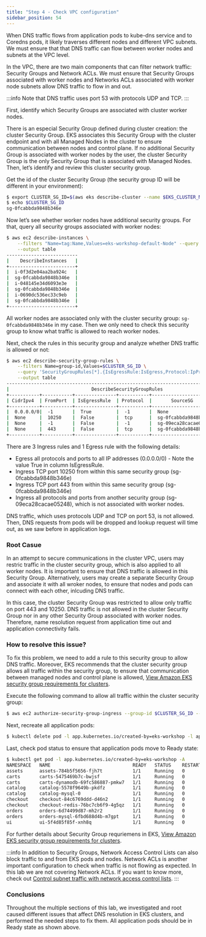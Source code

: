 ```yaml
---
title: "Step 4 - Check VPC configuration"
sidebar_position: 54
---
```


When DNS traffic flows from application pods to kube-dns service and to Coredns pods, it likely traverses different nodes and different VPC subnets. We must ensure that that DNS traffic can flow between worker nodes and subnets at the VPC level.

In the VPC, there are two main components that can filter network traffic: Security Groups and Network ACLs.
We must ensure that Security Groups associated with worker nodes and Networks ACLs associated with worker node subnets allow DNS traffic to flow in and out.

:::info
Note that DNS traffic uses port 53 with protocols UDP and TCP.
:::

First, identify which Security Groups are associated with cluster worker nodes.

There is an especial Security Group defined during cluster creation: the cluster Security Group. EKS associates this Security Group with the cluster endpoint and with all Managed Nodes in the cluster to ensure communication between nodes and control plane. If no additional Security Group is associated with worker nodes by the user, the cluster Security Group is the only Security Group that is associated with Managed Nodes. Then, let’s identify and review this cluster security group.

Get the id of the cluster Security Group (the security group ID will be different in your environment):

```bash timeout=30
$ export CLUSTER_SG_ID=$(aws eks describe-cluster --name $EKS_CLUSTER_NAME --region $AWS_REGION --query "cluster.resourcesVpcConfig.clusterSecurityGroupId" --output text)
$ echo $CLUSTER_SG_ID
sg-0fcabbda9848b346e
```

Now let’s see whether worker nodes have additional security groups. For that, query all security groups associated with worker nodes:

```bash timeout=30
$ aws ec2 describe-instances \
    --filters "Name=tag:Name,Values=eks-workshop-default-Node" --query 'Reservations[*].Instances[*].[InstanceId,SecurityGroups[*].GroupId]' \
    --output table
--------------------------
|    DescribeInstances   |
+------------------------+
|  i-0f3d2e04aa2ba924c   |
|  sg-0fcabbda9848b346e  |
|  i-048145e34d6093e3e   |
|  sg-0fcabbda9848b346e  |
|  i-0690dc536ec33c9eb   |
|  sg-0fcabbda9848b346e  |
+------------------------+
```

All worker nodes are associated only with the cluster security group: `sg-0fcabbda9848b346e` in my case. Then we only need to check this security group to know what traffic is allowed to reach worker nodes.

Next, check the rules in this security group and analyze whether DNS traffic is allowed or not:

```bash timeout=30
$ aws ec2 describe-security-group-rules \
    --filters Name=group-id,Values=$CLUSTER_SG_ID \
    --query 'SecurityGroupRules[*].{IsEgressRule:IsEgress,Protocol:IpProtocol,FromPort:FromPort,ToPort:ToPort,CidrIpv4:CidrIpv4,SourceSG:ReferencedGroupInfo.GroupId}' \
    --output table
-----------------------------------------------------------------------------------------
|                              DescribeSecurityGroupRules                               |
+-----------+-----------+---------------+-----------+------------------------+----------+
| CidrIpv4  | FromPort  | IsEgressRule  | Protocol  |       SourceSG         | ToPort   |
+-----------+-----------+---------------+-----------+------------------------+----------+
|  0.0.0.0/0|  -1       |  True         |  -1       |  None                  |  -1      |
|  None     |  10250    |  False        |  tcp      |  sg-0fcabbda9848b346e  |  10250   |
|  None     |  -1       |  False        |  -1       |  sg-09eca28cacae05248  |  -1      |
|  None     |  443      |  False        |  tcp      |  sg-0fcabbda9848b346e  |  443     |
+-----------+-----------+---------------+-----------+------------------------+----------+
```

There are 3 Ingress rules and 1 Egress rule with the following details:

- Egress all protocols and ports to all IP addresses (0.0.0.0/0) - Note the value True in column IsEgressRule.
- Ingress TCP port 10250 from within this same security group (sg-0fcabbda9848b346e)
- Ingress TCP port 443 from within this same security group (sg-0fcabbda9848b346e)
- Ingress all protocols and ports from another security group (sg-09eca28cacae05248), which is not associated with worker nodes.

DNS traffic, which uses protocols UDP and TCP on port 53, is not allowed. Then, DNS requests from pods will be dropped and lookup request will time out, as we saw before in application logs.

### Root Casue

In an attempt to secure communications in the cluster VPC, users may restric traffic in the cluster security group, which is also applied to all worker nodes. It is important to ensure that DNS traffic is allowed in this Security Group. Alternatively, users may create a separate Security Group and associate it with all wroker nodes, to ensure that nodes and pods can connect with each other, inlcuding DNS traffic.

In this case, the cluster Security Group was restricted to allow only traffic on port 443 and 10250. DNS traffic is not allowed in the cluster Security Group nor in any other Security Group associated with worker nodes. Therefore, name resolution request from application time out and application connectivity fails.

### How to resolve this issue?

To fix this problem, we need to add a rule to this security group to allow DNS traffic. Moreover, EKS recommends that the cluster security group allows all traffic within the security group, to ensure that communication between managed nodes and control plane is allowed, [View Amazon EKS security group requirements for clusters](https://docs.aws.amazon.com/eks/latest/userguide/sec-group-reqs.html).

Execute the following command to allow all traffic within the cluster security group:

```bash timeout=30 wait=5
$ aws ec2 authorize-security-group-ingress --group-id $CLUSTER_SG_ID --protocol -1 --port -1 --source-group $CLUSTER_SG_ID
```

Next, recreate all application pods:

```bash timeout=30 wait=30
$ kubectl delete pod -l app.kubernetes.io/created-by=eks-workshop -l app.kubernetes.io/component=service -A
```

Last, check pod status to ensure that application pods move to Ready state:

```bash timeout=30
$ kubectl get pod -l app.kubernetes.io/created-by=eks-workshop -A
NAMESPACE   NAME                              READY   STATUS    RESTARTS   AGE
assets      assets-784b5f5656-fjh7t           1/1     Running   0          50s
carts       carts-5475469b7c-bwjsf            1/1     Running   0          50s
carts       carts-dynamodb-69fc586887-pmkw7   1/1     Running   0          19h
catalog     catalog-5578f9649b-pkdfz          1/1     Running   0          50s
catalog     catalog-mysql-0                   1/1     Running   0          19h
checkout    checkout-84c6769ddd-d46n2         1/1     Running   0          50s
checkout    checkout-redis-76bc7cb6f9-4g5qz   1/1     Running   0          23d
orders      orders-6d74499d87-mh2r2           1/1     Running   0          50s
orders      orders-mysql-6fbd688d4b-m7gpt     1/1     Running   0          19h
ui          ui-5f4d85f85f-xnh8q               1/1     Running   0          50s
```

For further details about Security Group requriemens in EKS, [View Amazon EKS security group requirements for clusters](https://docs.aws.amazon.com/eks/latest/userguide/sec-group-reqs.html).

:::info
In addition to Security Groups, Network Access Control Lists can also block traffic to and from EKS pods and nodes. Network ACLs is another important configuration to check when traffic is not flowing as expected. In this lab we are not covering Network ACLs. If you want to know more, check out [Control subnet traffic with network access control lists](https://docs.aws.amazon.com/vpc/latest/userguide/vpc-network-acls.html).
:::

### Conclusions

Throughout the multiple sections of this lab, we investigated and root caused different issues that affect DNS resolution in EKS clusters, and performed the needed steps to fix them.
All application pods should be in Ready state as shown above.

